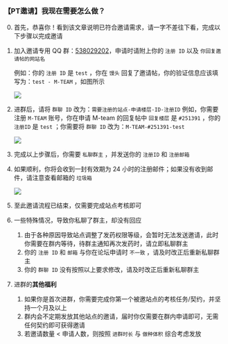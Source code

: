 ### 【PT邀请】我现在需要怎么做？

0. 首先，恭喜你！看到该文章说明已符合邀请需求，请一字不差往下看，完成以下步骤以完成邀请
1. 加入邀请专用 QQ 群：[538029202](https://qm.qq.com/q/HaTZUSqQIU)，申请时请附上你的 `注册 ID` 以及 `你回复邀请帖的网站名`

    例如：你的 `注册 ID` 是 `test` ，你在 `馒头` 回复了邀请帖，你的验证信息应该填写为：`test - M-TEAM` ，如图所示

    ![](https://ca6d7cae.telegraph-image-6yx.pages.dev/file/539a44a59f8755826d2e3.png)
2. 进群后，请将 `群聊 ID` 改为：`需要注册的站点-申请楼层-ID-注册ID`
    例如，你需要注册 `M-TEAM` 账号，你在申请 M-team 的回复帖中 `回复楼层` 是 `#251391` ，你的 `注册ID` 是 `test` ；你需要将 `群聊 ID` 改为：`M-TEAM-#251391-test`

    ![](https://ca6d7cae.telegraph-image-6yx.pages.dev/file/bdca170c3d97dc0c591c4.png)
3. 完成以上步骤后，你需要 `私聊群主` ，并发送你的 `注册ID` 和 `注册邮箱`
4. 如果顺利，你将会收到一封有效期为 24 小时的注册邮件；如果没有收到邮件，请注意查看邮箱的 `垃圾箱`

    ![](https://ca6d7cae.telegraph-image-6yx.pages.dev/file/447a79a7355fa8279a886.png)
5. 至此邀请流程已结束，仅需要完成站点考核即可
6. 一些特殊情况，导致你私聊了群主，却没有回应

    1. 由于各种原因导致站点调整了发药权限等级，会暂时无法发送邀请，此时你需要在群内等待，待群主通知再次发药时，请立即私聊群主
    2. 你的 `注册 ID` 和 `邮箱` 与你在论坛申请时 `不一致` ，请及时改正后重新私聊群主
    3. 你的 `群聊 ID` 没有按照以上要求修改，请及时改正后重新私聊群主
7. 进群的**其他福利**

    1. 如果你是首次进群，你需要完成你第一个被邀站点的考核任务/契约，并坚持一个月及以上
    2. 群内会不定期发放其他站点的邀请，届时你仅需要在群内申请即可，无需任何契约即可获得邀请
    3. 若邀请数量 < 申请人数，则按照 `进群时长` 与 `做种体积` 综合考虑发放